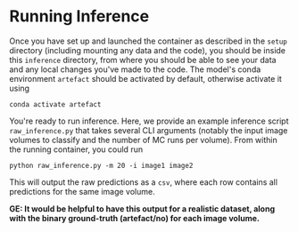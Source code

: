 # Running Inference

Once you have set up and launched the container as described in the `setup` directory (including mounting any data and the code), you should be inside this `inference` directory, from where you should be able to see your data and any local changes you've made to the code. The model's conda environment `artefact` should be activated by default, otherwise activate it using

```
conda activate artefact
```

You're ready to run inference. Here, we provide an example inference script `raw_inference.py` that takes several CLI arguments (notably the input image volumes to classify and the number of MC runs per volume). From within the running container, you could run

```
python raw_inference.py -m 20 -i image1 image2 
```

This will output the raw predictions as a `csv`, where each row contains all predictions for the same image volume.

**GE: It would be helpful to have this output for a realistic dataset, along with the binary ground-truth (artefact/no) for each image volume.**
